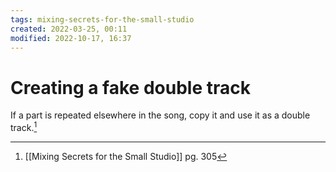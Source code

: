 ```yaml
---
tags: mixing-secrets-for-the-small-studio 
created: 2022-03-25, 00:11
modified: 2022-10-17, 16:37
---
```


# Creating a fake double track
If a part is repeated elsewhere in the song, copy it and use it as a double track.[^1]

[^1]: [[Mixing Secrets for the Small Studio]] pg. 305